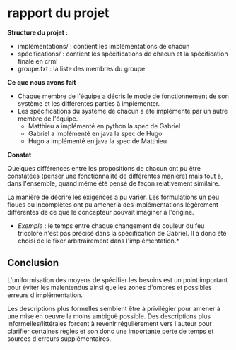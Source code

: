 # rapport du projet

**Structure du projet :**
- implémentations/ : contient les implémentations de chacun
- spécifications/ : contient les spécifications de chacun et la spécification finale en crml
- groupe.txt : la liste des membres du groupe

**Ce que nous avons fait**

- Chaque membre de l'équipe a décris le mode de fonctionnement de son système et les différentes parties à implémenter.
- Les spécifications du système de chacun a été implémenté par un autre membre de l'équipe.
    - Matthieu a implémenté en python la spec de Gabriel
    - Gabriel a implémenté en java la spec de Hugo
    - Hugo a implémenté en java la spec de Matthieu

**Constat**

Quelques différences entre les propositions de chacun ont pu être constatées (penser une fonctionnalité de différentes manière) mais tout a, dans l'ensemble, quand même été pensé de façon relativement similaire.

La manière de décrire les éxigences a pu varier. Les formulations un peu floues ou incomplètes ont pu amener à des implémentations légèrement différentes de ce que le concepteur pouvait imaginer à l'origine.

- *Exemple* : le temps entre chaque changement de couleur du feu tricolore n'est pas précisé dans la spécification de Gabriel. Il a donc été choisi de le fixer arbitrairement dans l'implémentation.*

## Conclusion

L'uniformisation des moyens de spécifier les besoins est un point important pour éviter les malentendus ainsi que les zones d'ombres et possibles erreurs d'implémentation.

Les descriptions plus formelles semblent être à privilégier pour amener à une mise en oeuvre la moins ambiguë possible. Des descriptions plus informelles/littérales forcent à revenir régulièrement vers l'auteur pour clarifier certaines règles et son donc une importante perte de temps et sources d'erreurs supplémentaires.